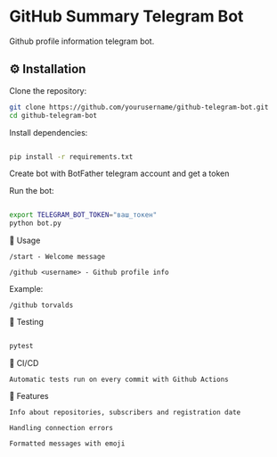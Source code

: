 # GitHub Summary Telegram Bot

Github profile information telegram bot.

## ⚙️ Installation

Clone the repository:
```bash
git clone https://github.com/yourusername/github-telegram-bot.git
cd github-telegram-bot
```

Install dependencies:

```bash

pip install -r requirements.txt
```
Create bot with BotFather telegram account and get a token

Run the bot:

```bash

export TELEGRAM_BOT_TOKEN="ваш_токен"
python bot.py
```

🚀 Usage

    /start - Welcome message

    /github <username> - Github profile info

Example:
```text
/github torvalds
```

🧪 Testing
```bash

pytest
```

🔄 CI/CD

    Automatic tests run on every commit with Github Actions

🌟 Features

    Info about repositories, subscribers and registration date

    Handling connection errors

    Formatted messages with emoji

